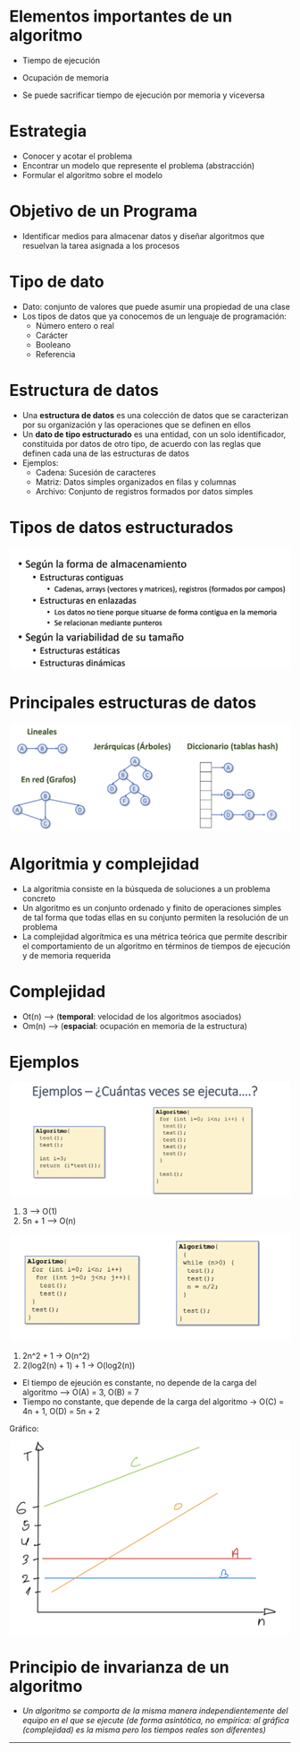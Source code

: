 # Elementos importantes de un algoritmo

- Tiempo de ejecución 
- Ocupación de memoria 

- Se puede sacrificar tiempo de ejecución por memoria y viceversa

# Estrategia

- Conocer y acotar el problema
- Encontrar un modelo que represente el problema (abstracción)
- Formular el algoritmo sobre el modelo

# Objetivo de un Programa

- Identificar medios para almacenar datos y diseñar algoritmos que resuelvan la tarea asignada a los procesos

# Tipo de dato

- Dato: conjunto de valores que puede asumir una propiedad de una clase
- Los tipos de datos que ya conocemos de un lenguaje de programación:
	- Número entero o real 
	- Carácter  
	- Booleano  
	- Referencia

# Estructura de datos

- Una **estructura de datos** es una colección de datos que se caracterizan por su organización y las operaciones que se definen en ellos
- Un **dato de tipo estructurado** es una entidad, con un solo identificador, constituida por datos de otro tipo, de acuerdo con las reglas que definen cada una de las estructuras de datos
- Ejemplos:  
	- Cadena: Sucesión de caracteres
	- Matriz: Datos simples organizados en filas y columnas  
	- Archivo: Conjunto de registros formados por datos simples

# Tipos de datos estructurados

![](img/Pasted%20image%2020230912154543.png)

# Principales estructuras de datos

![](img/Pasted%20image%2020230912154614.png)

# Algoritmia y complejidad

- La algoritmia consiste en la búsqueda de soluciones a un problema concreto 
- Un algoritmo es un conjunto ordenado y finito de operaciones simples de tal forma que todas ellas en su conjunto permiten la resolución de un problema
- La complejidad algorítmica es una métrica teórica que permite describir el comportamiento de un algoritmo en términos de tiempos de ejecución y de memoria requerida

# Complejidad

- Ot(n) --> (**temporal**: velocidad de los algoritmos asociados)
- Om(n) --> (**espacial**: ocupación en memoria de la estructura)

# Ejemplos

![](img/Pasted%20image%2020230912160549.png)

1. 3 --> O(1)
2. 5n + 1 --> O(n)

![](img/Pasted%20image%2020230912161221.png)

1. 2n^2 + 1 -> O(n^2)
2. 2(log2(n) + 1) + 1 -> O(log2(n))

- El tiempo de ejeución es constante, no depende de la carga del algoritmo --> O(A) = 3, O(B) = 7
- Tiempo no constante, que depende de la carga del algoritmo -> O(C) = 4n + 1, O(D) = 5n + 2

Gráfico:

![](img/D00F1FD2-D431-425A-86EB-AA713314EE22.jpeg)

# Principio de invarianza de un algoritmo

- *Un algoritmo se comporta de la misma manera independientemente del equipo en el que se ejecute (de forma asintótica, no empírica: al gráfica (complejidad) es la misma pero los tiempos reales son diferentes)*

---


